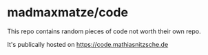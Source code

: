# madmaxmatze/code

This repo contains random pieces of code not worth their own repo.

It's publically hosted on https://code.mathiasnitzsche.de
